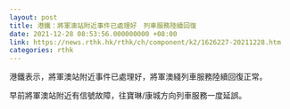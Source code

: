 ```yaml
---
layout: post
title: 港鐵：將軍澳站附近事件已處理好　列車服務陸續回復
date: 2021-12-28 08:53:56.000000000 +08:00
link: https://news.rthk.hk/rthk/ch/component/k2/1626227-20211228.htm
categories: rthk
---
```


港鐵表示，將軍澳站附近事件已處理好，將軍澳綫列車服務陸續回復正常。

早前將軍澳站附近有信號故障，往寶琳/康城方向列車服務一度延誤。
